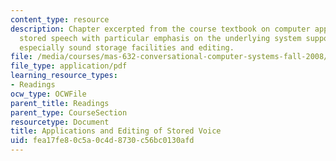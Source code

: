 ```yaml
---
content_type: resource
description: Chapter excerpted from the course textbook on computer applications of
  stored speech with particular emphasis on the underlying system support they require,
  especially sound storage facilities and editing.
file: /media/courses/mas-632-conversational-computer-systems-fall-2008/fea17fe80c5a0c4d8730c56bc0130afd_shmandt_txt_ch4.pdf
file_type: application/pdf
learning_resource_types:
- Readings
ocw_type: OCWFile
parent_title: Readings
parent_type: CourseSection
resourcetype: Document
title: Applications and Editing of Stored Voice
uid: fea17fe8-0c5a-0c4d-8730-c56bc0130afd
---
```

